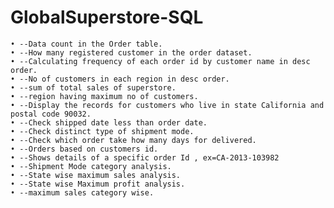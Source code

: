 # GlobalSuperstore-SQL
	• --Data count in the Order table.
	• --How many registered customer in the order dataset.
	• --Calculating frequency of each order id by customer name in desc order.
	• --No of customers in each region in desc order.
	• --sum of total sales of superstore.
	• --region having maximum no of customers.
	• --Display the records for customers who live in state California and postal code 90032.
	• --Check shipped date less than order date.
	• --Check distinct type of shipment mode.
	• --Check which order take how many days for delivered.
	• --Orders based on customers id.
	• --Shows details of a specific order Id , ex=CA-2013-103982
	• --Shipment Mode category analysis.
	• --State wise maximum sales analysis.
	• --State wise Maximum profit analysis.
	• --maximum sales category wise.
